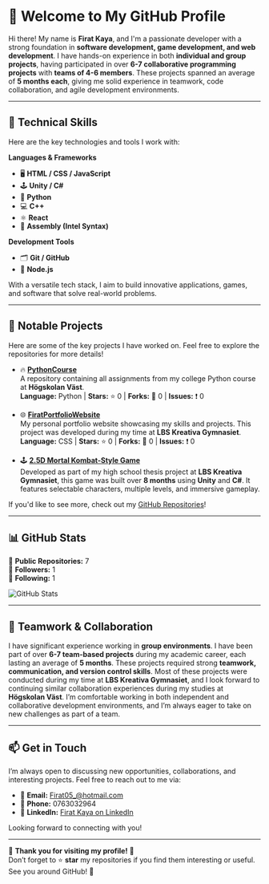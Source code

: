 # 👋 Welcome to My GitHub Profile

Hi there! My name is **Firat Kaya**, and I'm a passionate developer with a strong foundation in **software development, game development, and web development**. I have hands-on experience in both **individual and group projects**, having participated in over **6-7 collaborative programming projects** with **teams of 4-6 members**. These projects spanned an average of **5 months each**, giving me solid experience in teamwork, code collaboration, and agile development environments.

---

## 🚀 **Technical Skills**
Here are the key technologies and tools I work with:

**Languages & Frameworks**
- 🖥️ **HTML / CSS / JavaScript**
- 🕹️ **Unity / C#**
- 🧮 **Python**
- 💻 **C++**
- ⚛️ **React**
- 🧱 **Assembly (Intel Syntax)**

**Development Tools**
- 🗂️ **Git / GitHub**
- 🔧 **Node.js**

With a versatile tech stack, I aim to build innovative applications, games, and software that solve real-world problems.

---

## 📁 **Notable Projects**
Here are some of the key projects I have worked on. Feel free to explore the repositories for more details!

- 🔥 **[PythonCourse](https://github.com/Firathubgit/PythonCourse)**  
  A repository containing all assignments from my college Python course at **Högskolan Väst**.  
  **Language:** Python | **Stars:** ⭐ 0 | **Forks:** 🍴 0 | **Issues:** ❗ 0  

- 🌐 **[FiratPortfolioWebsite](https://github.com/Firathubgit/FiratPortfolioWebsite)**  
  My personal portfolio website showcasing my skills and projects. This project was developed during my time at **LBS Kreativa Gymnasiet**.  
  **Language:** CSS | **Stars:** ⭐ 0 | **Forks:** 🍴 0 | **Issues:** ❗ 0  

- 🕹️ **[2.5D Mortal Kombat-Style Game](https://github.com/Firathubgit/FiratsGymnasieArbete)**  
  Developed as part of my high school thesis project at **LBS Kreativa Gymnasiet**, this game was built over **8 months** using **Unity** and **C#**. It features selectable characters, multiple levels, and immersive gameplay.  

If you'd like to see more, check out my [GitHub Repositories](https://github.com/Firathubgit)!

---

## 📊 **GitHub Stats**

🔹 **Public Repositories:** 7  
🔹 **Followers:** 1  
🔹 **Following:** 1  

![GitHub Stats](https://github-readme-stats.vercel.app/api?username=Firathubgit&show_icons=true&theme=radical)

---

## 🤝 **Teamwork & Collaboration**
I have significant experience working in **group environments**. I have been part of over **6-7 team-based projects** during my academic career, each lasting an average of **5 months**. These projects required strong **teamwork, communication, and version control skills**. Most of these projects were conducted during my time at **LBS Kreativa Gymnasiet**, and I look forward to continuing similar collaboration experiences during my studies at **Högskolan Väst**. I’m comfortable working in both independent and collaborative development environments, and I’m always eager to take on new challenges as part of a team.

---

## 📫 **Get in Touch**
I’m always open to discussing new opportunities, collaborations, and interesting projects. Feel free to reach out to me via:

- 📧 **Email:** [Firat05_@hotmail.com](mailto:Firat05_@hotmail.com)  
- 📱 **Phone:** 0763032964  
- 🔗 **LinkedIn:** [Firat Kaya on LinkedIn](https://www.linkedin.com/in/firat-kaya-baba45267)  

Looking forward to connecting with you!

---

🎉 **Thank you for visiting my profile!** 🎉  
Don’t forget to ⭐️ **star** my repositories if you find them interesting or useful. See you around GitHub! 🚀

